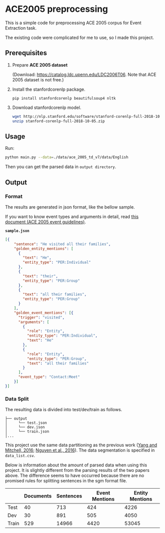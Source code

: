 # ACE2005 preprocessing

This is a simple code for preprocessing ACE 2005 corpus for Event Extraction task. 

The existing code were complicated for me to use, so I made this project.

## Prerequisites

1. Prepare **ACE 2005 dataset** 

   (Download: https://catalog.ldc.upenn.edu/LDC2006T06. Note that ACE 2005 dataset is not free.)

2. Install the stanfordcorenlp package.
   ```
   pip install stanfordcorenlp beautifulsoup4 nltk
   ```
    
3. Download stanfordcorenlp model.
    ```bash
    wget http://nlp.stanford.edu/software/stanford-corenlp-full-2018-10-05.zip
    unzip stanford-corenlp-full-2018-10-05.zip
    ```

## Usage

Run:

```bash
python main.py --data=./data/ace_2005_td_v7/data/English
``` 
Then you can get the parsed data in `output directory`. 

## Output

### Format

The results are generated in json format, like the bellow sample.

If you want to know event types and arguments in detail, read [this document (ACE 2005 event guidelines)](https://www.ldc.upenn.edu/sites/www.ldc.upenn.edu/files/english-events-guidelines-v5.4.3.pdf).


**`sample.json`**
```json
[{
    "sentence": "He visited all their families",
    "golden_entity_mentions": [
      {
        "text": "He",
        "entity_type": "PER:Individual"
      },
      {
        "text": "their",
        "entity_type": "PER:Group"
      },
      {
        "text": "all their families",
        "entity_type": "PER:Group"
      }
    ],
    "golden_event_mentions": [{
      "trigger": "visited",
      "arguments": [
        {
          "role": "Entity",
          "entity_type": "PER:Individual",
          "text": "He"
        },
        {
          "role": "Entity",
          "entity_type": "PER:Group",
          "text": "all their families"
        }
      ],
      "event_type": "Contact:Meet"
    }]
}]
```


### Data Split

The resulting data is divided into test/dev/train as follows.
```
├── output
│     └── test.json
│     └── dev.json
│     └── train.json
│...
```

This project use the same data partitioning as the previous work ([Yang and Mitchell, 2016](https://www.cs.cmu.edu/~bishan/papers/joint_event_naacl16.pdf);  [Nguyen et al., 2016](https://www.aclweb.org/anthology/N16-1034)). The data segmentation is specified in `data_list.csv`.

Below is information about the amount of parsed data when using this project. It is slightly different from the parsing results of the two papers above. The difference seems to have occurred because there are no promised rules for splitting sentences in the sgm format file.


|       	| Documents 	|  Sentences 	|Event Mentions 	| Entity Mentions 	|
|-------	|-----------|-----------	|----------------	|-----------------	|
| Test  	| 40        | 713           | 424            	| 4226            	|
| Dev   	| 30        | 891           | 505            	| 4050            	|
| Train 	| 529       | 14966         | 4420           	| 53045           	|



